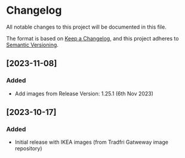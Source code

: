 # Changelog

All notable changes to this project will be documented in this file.

The format is based on [Keep a Changelog](https://keepachangelog.com/en/1.0.0/),
and this project adheres to [Semantic Versioning](https://semver.org/spec/v2.0.0.html).

## [2023-11-08]
### Added
- Add images from Release Version: 1.25.1 (6th Nov 2023)

## [2023-10-17]
### Added
- Initial release with IKEA images (from Tradfri Gatweway image repository)
